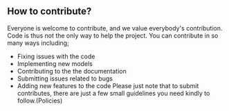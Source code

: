 ## How to contribute?
Everyone is welcome to contribute, and we value everybody's contribution. Code is thus not the only way to help the project.
You can contribute in so many ways including;
* Fixing issues with the code
* Implementing new models
* Contributing to the the documentation
* Submitting issues related to bugs
* Adding new features to the code
Please just note that to submit contributes, there are just a few small guidelines you need kindly to follow.(Policies)
